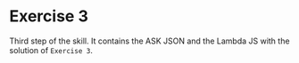 # Exercise 3

Third step of the skill. It contains the ASK JSON and the Lambda JS with the solution of `Exercise 3`.